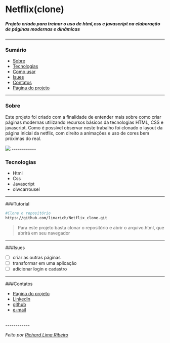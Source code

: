 # Netflix(clone)
##### Projeto criado para treinar o uso de html,css e javascript na elaboração de páginas modernas e dinâmicas

------------

### Sumário
- <a href="#Sobre">Sobre</a>
- <a href="#Tecnologias">Tecnologias</a>
- <a href="#Tutorial">Como usar</a>
- <a href="#Isues">Isues</a>
- <a href="#Contatos">Contatos</a>
- <a href="https://limarich.github.io/Netflix_clone/">Página do projeto</a>
------------
### Sobre
Este projeto foi criado com a finalidade de entender mais sobre como criar páginas modernas utilizando recursos básicos da tecnologias HTML, CSS e javascript. Como é possível observar neste trabalho foi clonado o layout da página inicial da netflix, com direito a animações e uso de cores bem próximas do real.


<img src="https://github.com/limarich/Netflix_clone/blob/main/Anima%C3%A7%C3%A3o2.gif" />
------------

### Tecnologias
- Html
- Css
- Javascript
- olwcarrousel

------------

###Tutorial
```bash
#Clone o repositório
https://github.com/limarich/Netflix_clone.git
```
> Para este projeto basta clonar o repositório e abrir o arquivo.html, que abrirá em seu navegador 

------------

###Isues
- [ ] criar as outras páginas
- [ ] transformar em uma aplicação
- [ ] adicionar login e cadastro

------------

###Contatos
- <a href=" https://limarich.github.io/Netflix_clone/">Página do projeto</a>
- <a href="https://www.linkedin.com/in/richard-lima-488b451a8/">Linkedin</a>
- <a href="https://github.com/limarich/">github</a> 
- <a href="mailto:richard.esclima@gmail.com">e-mail</a>
<br>
------------

*Feito por <a href="https://github.com/limarich/">Richard Lima Ribeiro</a>*
